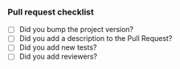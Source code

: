 ### Pull request checklist

- [ ] Did you bump the project version?
- [ ] Did you add a description to the Pull Request?
- [ ] Did you add new tests?
- [ ] Did you add reviewers?
